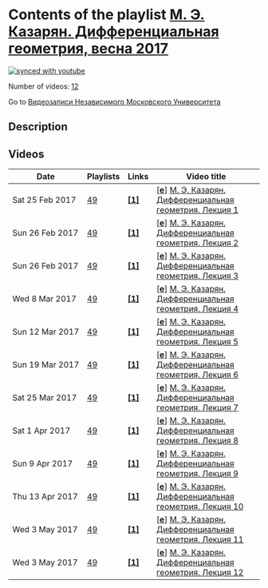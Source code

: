 # Contents of the playlist [М. Э. Казарян. Дифференциальная геометрия, весна 2017](https://www.youtube.com/playlist?list=PLp9ABVh6_x4EjenY_ZjMV-WHw1v8RToXQ)

[![synced with youtube](https://img.shields.io/github/last-commit/mathphysschool/mathphysschool.github.io/autoupdate1?label=synced%20with%20youtube)](#)

Number of videos: [12](#videos)

Go to [Видеозаписи Независимого Московского Университета](../README.md)

## Description



## Videos

|Date|Playlists|Links|Video title|
|---|---|---|---|
| Sat&nbsp;25&nbsp;Feb&nbsp;2017 | [49](../playlists/49 "М. Э. Казарян. Дифференциальная геометрия, весна 2017") | [**[1]**](http://ium.mccme.ru/s17/s17-diffgeom.html) | [[**e**](https://studio.youtube.com/video/DDLNG5oAqOM/edit "Edit")] [М. Э. Казарян. Дифференциальная геометрия. Лекция 1](https://www.youtube.com/watch?v=DDLNG5oAqOM&list=PLp9ABVh6_x4EjenY_ZjMV-WHw1v8RToXQ "Курс НМУ для 2-го курса.&#013;7 февраля 2017 г. 17:30, НМУ 303 (Москва, Большой Власьевский пер., 11)&#013;http://ium.mccme.ru/s17/s17-diffgeom.html") |
| Sun&nbsp;26&nbsp;Feb&nbsp;2017 | [49](../playlists/49 "М. Э. Казарян. Дифференциальная геометрия, весна 2017") | [**[1]**](http://ium.mccme.ru/s17/s17-diffgeom.html) | [[**e**](https://studio.youtube.com/video/R1Zg-qOz2n0/edit "Edit")] [М. Э. Казарян. Дифференциальная геометрия. Лекция 2](https://www.youtube.com/watch?v=R1Zg-qOz2n0&list=PLp9ABVh6_x4EjenY_ZjMV-WHw1v8RToXQ "Курс НМУ для 2-го курса.&#013;14 февраля 2017 г. 17:30, НМУ 303 (Москва, Большой Власьевский пер., 11)&#013;http://ium.mccme.ru/s17/s17-diffgeom.html") |
| Sun&nbsp;26&nbsp;Feb&nbsp;2017 | [49](../playlists/49 "М. Э. Казарян. Дифференциальная геометрия, весна 2017") | [**[1]**](http://ium.mccme.ru/s17/s17-diffgeom.html) | [[**e**](https://studio.youtube.com/video/Keku7wtajdQ/edit "Edit")] [М. Э. Казарян. Дифференциальная геометрия. Лекция 3](https://www.youtube.com/watch?v=Keku7wtajdQ&list=PLp9ABVh6_x4EjenY_ZjMV-WHw1v8RToXQ "Курс НМУ для 2-го курса.&#013;21 февраля 2017 г. 17:30, НМУ 303 (Москва, Большой Власьевский пер., 11)&#013;http://ium.mccme.ru/s17/s17-diffgeom.html") |
| Wed&nbsp;8&nbsp;Mar&nbsp;2017 | [49](../playlists/49 "М. Э. Казарян. Дифференциальная геометрия, весна 2017") | [**[1]**](http://ium.mccme.ru/s17/s17-diffgeom.html) | [[**e**](https://studio.youtube.com/video/ClPOXtwLOnc/edit "Edit")] [М. Э. Казарян. Дифференциальная геометрия. Лекция 4](https://www.youtube.com/watch?v=ClPOXtwLOnc&list=PLp9ABVh6_x4EjenY_ZjMV-WHw1v8RToXQ "Курс НМУ для 2-го курса.&#013;28 февраля 2017 г. 17:30, НМУ 303 (Москва, Большой Власьевский пер., 11)&#013;http://ium.mccme.ru/s17/s17-diffgeom.html") |
| Sun&nbsp;12&nbsp;Mar&nbsp;2017 | [49](../playlists/49 "М. Э. Казарян. Дифференциальная геометрия, весна 2017") | [**[1]**](http://ium.mccme.ru/s17/s17-diffgeom.html) | [[**e**](https://studio.youtube.com/video/HggMRle9JQQ/edit "Edit")] [М. Э. Казарян. Дифференциальная геометрия. Лекция 5](https://www.youtube.com/watch?v=HggMRle9JQQ&list=PLp9ABVh6_x4EjenY_ZjMV-WHw1v8RToXQ "Курс НМУ для 2-го курса.&#013;7 марта 2017 г. 17:30, НМУ 303 (Москва, Большой Власьевский пер., 11)&#013;http://ium.mccme.ru/s17/s17-diffgeom.html") |
| Sun&nbsp;19&nbsp;Mar&nbsp;2017 | [49](../playlists/49 "М. Э. Казарян. Дифференциальная геометрия, весна 2017") | [**[1]**](http://ium.mccme.ru/s17/s17-diffgeom.html) | [[**e**](https://studio.youtube.com/video/L0CuP26Pfn8/edit "Edit")] [М. Э. Казарян. Дифференциальная геометрия. Лекция 6](https://www.youtube.com/watch?v=L0CuP26Pfn8&list=PLp9ABVh6_x4EjenY_ZjMV-WHw1v8RToXQ "Курс НМУ для 2-го курса.&#013;14 марта 2017 г. 17:30, НМУ 303 (Москва, Большой Власьевский пер., 11)&#013;http://ium.mccme.ru/s17/s17-diffgeom.html") |
| Sat&nbsp;25&nbsp;Mar&nbsp;2017 | [49](../playlists/49 "М. Э. Казарян. Дифференциальная геометрия, весна 2017") | [**[1]**](http://ium.mccme.ru/s17/s17-diffgeom.html) | [[**e**](https://studio.youtube.com/video/gcfaCaa9aU8/edit "Edit")] [М. Э. Казарян. Дифференциальная геометрия. Лекция 7](https://www.youtube.com/watch?v=gcfaCaa9aU8&list=PLp9ABVh6_x4EjenY_ZjMV-WHw1v8RToXQ "Курс НМУ для 2-го курса.&#013;21 марта 2017 г. 17:30, НМУ 303 (Москва, Большой Власьевский пер., 11)&#013;http://ium.mccme.ru/s17/s17-diffgeom.html") |
| Sat&nbsp;1&nbsp;Apr&nbsp;2017 | [49](../playlists/49 "М. Э. Казарян. Дифференциальная геометрия, весна 2017") | [**[1]**](http://ium.mccme.ru/s17/s17-diffgeom.html) | [[**e**](https://studio.youtube.com/video/AobaxENd-IE/edit "Edit")] [М. Э. Казарян. Дифференциальная геометрия. Лекция 8](https://www.youtube.com/watch?v=AobaxENd-IE&list=PLp9ABVh6_x4EjenY_ZjMV-WHw1v8RToXQ "Курс НМУ для 2-го курса.&#013;4 апреля 2017 г. 17:30, НМУ 303 (Москва, Большой Власьевский пер., 11)&#013;http://ium.mccme.ru/s17/s17-diffgeom.html") |
| Sun&nbsp;9&nbsp;Apr&nbsp;2017 | [49](../playlists/49 "М. Э. Казарян. Дифференциальная геометрия, весна 2017") | [**[1]**](http://ium.mccme.ru/s17/s17-diffgeom.html) | [[**e**](https://studio.youtube.com/video/zivIuxoeYFc/edit "Edit")] [М. Э. Казарян. Дифференциальная геометрия. Лекция 9](https://www.youtube.com/watch?v=zivIuxoeYFc&list=PLp9ABVh6_x4EjenY_ZjMV-WHw1v8RToXQ "Курс НМУ для 2-го курса.&#013;4 апреля 2017 г. 17:30, НМУ 303 (Москва, Большой Власьевский пер., 11)&#013;http://ium.mccme.ru/s17/s17-diffgeom.html") |
| Thu&nbsp;13&nbsp;Apr&nbsp;2017 | [49](../playlists/49 "М. Э. Казарян. Дифференциальная геометрия, весна 2017") | [**[1]**](http://ium.mccme.ru/s17/s17-diffgeom.html) | [[**e**](https://studio.youtube.com/video/bHQhNMI9B14/edit "Edit")] [М. Э. Казарян. Дифференциальная геометрия. Лекция 10](https://www.youtube.com/watch?v=bHQhNMI9B14&list=PLp9ABVh6_x4EjenY_ZjMV-WHw1v8RToXQ "Курс НМУ для 2-го курса.&#013;11 апреля 2017 г. 17:30, НМУ 303 (Москва, Большой Власьевский пер., 11)&#013;http://ium.mccme.ru/s17/s17-diffgeom.html") |
| Wed&nbsp;3&nbsp;May&nbsp;2017 | [49](../playlists/49 "М. Э. Казарян. Дифференциальная геометрия, весна 2017") | [**[1]**](http://ium.mccme.ru/s17/s17-diffgeom.html) | [[**e**](https://studio.youtube.com/video/ZhlTwtK4u6g/edit "Edit")] [М. Э. Казарян. Дифференциальная геометрия. Лекция 11](https://www.youtube.com/watch?v=ZhlTwtK4u6g&list=PLp9ABVh6_x4EjenY_ZjMV-WHw1v8RToXQ "Курс НМУ для 2-го курса. Совместно с Бычковым Б. С.&#013;18 апреля 2017 г. 17:30, НМУ 304 (Москва, Большой Власьевский пер., 11)&#013;http://ium.mccme.ru/s17/s17-diffgeom.html") |
| Wed&nbsp;3&nbsp;May&nbsp;2017 | [49](../playlists/49 "М. Э. Казарян. Дифференциальная геометрия, весна 2017") | [**[1]**](http://ium.mccme.ru/s17/s17-diffgeom.html) | [[**e**](https://studio.youtube.com/video/k2pQuDw-VrQ/edit "Edit")] [М. Э. Казарян. Дифференциальная геометрия. Лекция 12](https://www.youtube.com/watch?v=k2pQuDw-VrQ&list=PLp9ABVh6_x4EjenY_ZjMV-WHw1v8RToXQ "Курс НМУ для 2-го курса. &#013;25 апреля 2017 г. 17:30, НМУ 304 (Москва, Большой Власьевский пер., 11)&#013;http://ium.mccme.ru/s17/s17-diffgeom.html") |
